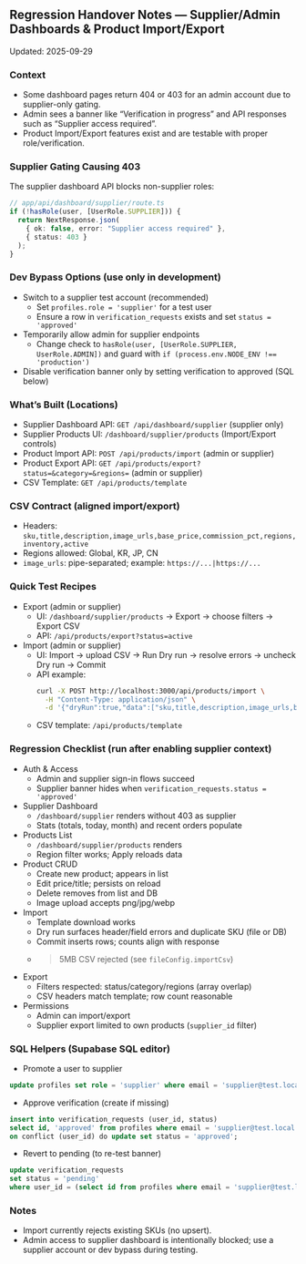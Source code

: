 ## Regression Handover Notes — Supplier/Admin Dashboards & Product Import/Export

Updated: 2025-09-29

### Context

- Some dashboard pages return 404 or 403 for an admin account due to supplier-only gating.
- Admin sees a banner like “Verification in progress” and API responses such as “Supplier access required”.
- Product Import/Export features exist and are testable with proper role/verification.

### Supplier Gating Causing 403

The supplier dashboard API blocks non-supplier roles:

```ts
// app/api/dashboard/supplier/route.ts
if (!hasRole(user, [UserRole.SUPPLIER])) {
  return NextResponse.json(
    { ok: false, error: "Supplier access required" },
    { status: 403 }
  );
}
```

### Dev Bypass Options (use only in development)

- Switch to a supplier test account (recommended)
  - Set `profiles.role = 'supplier'` for a test user
  - Ensure a row in `verification_requests` exists and set `status = 'approved'`
- Temporarily allow admin for supplier endpoints
  - Change check to `hasRole(user, [UserRole.SUPPLIER, UserRole.ADMIN])` and guard with `if (process.env.NODE_ENV !== 'production')`
- Disable verification banner only by setting verification to approved (SQL below)

### What’s Built (Locations)

- Supplier Dashboard API: `GET /api/dashboard/supplier` (supplier only)
- Supplier Products UI: `/dashboard/supplier/products` (Import/Export controls)
- Product Import API: `POST /api/products/import` (admin or supplier)
- Product Export API: `GET /api/products/export?status=&category=&regions=` (admin or supplier)
- CSV Template: `GET /api/products/template`

### CSV Contract (aligned import/export)

- Headers: `sku,title,description,image_urls,base_price,commission_pct,regions,inventory,active`
- Regions allowed: Global, KR, JP, CN
- `image_urls`: pipe-separated; example: `https://...|https://...`

### Quick Test Recipes

- Export (admin or supplier)
  - UI: `/dashboard/supplier/products` → Export → choose filters → Export CSV
  - API: `/api/products/export?status=active`
- Import (admin or supplier)
  - UI: Import → upload CSV → Run Dry run → resolve errors → uncheck Dry run → Commit
  - API example:
    ```bash
    curl -X POST http://localhost:3000/api/products/import \
      -H "Content-Type: application/json" \
      -d '{"dryRun":true,"data":["sku,title,description,image_urls,base_price,commission_pct,regions,inventory,active","SKU001,Shirt,Desc,https://ex.mp/img.jpg,29.99,15,Global,100,true"]}'
    ```
  - CSV template: `/api/products/template`

### Regression Checklist (run after enabling supplier context)

- Auth & Access
  - Admin and supplier sign-in flows succeed
  - Supplier banner hides when `verification_requests.status = 'approved'`
- Supplier Dashboard
  - `/dashboard/supplier` renders without 403 as supplier
  - Stats (totals, today, month) and recent orders populate
- Products List
  - `/dashboard/supplier/products` renders
  - Region filter works; Apply reloads data
- Product CRUD
  - Create new product; appears in list
  - Edit price/title; persists on reload
  - Delete removes from list and DB
  - Image upload accepts png/jpg/webp
- Import
  - Template download works
  - Dry run surfaces header/field errors and duplicate SKU (file or DB)
  - Commit inserts rows; counts align with response
  - > 5MB CSV rejected (see `fileConfig.importCsv`)
- Export
  - Filters respected: status/category/regions (array overlap)
  - CSV headers match template; row count reasonable
- Permissions
  - Admin can import/export
  - Supplier export limited to own products (`supplier_id` filter)

### SQL Helpers (Supabase SQL editor)

- Promote a user to supplier

```sql
update profiles set role = 'supplier' where email = 'supplier@test.local';
```

- Approve verification (create if missing)

```sql
insert into verification_requests (user_id, status)
select id, 'approved' from profiles where email = 'supplier@test.local'
on conflict (user_id) do update set status = 'approved';
```

- Revert to pending (to re-test banner)

```sql
update verification_requests
set status = 'pending'
where user_id = (select id from profiles where email = 'supplier@test.local');
```

### Notes

- Import currently rejects existing SKUs (no upsert).
- Admin access to supplier dashboard is intentionally blocked; use a supplier account or dev bypass during testing.
